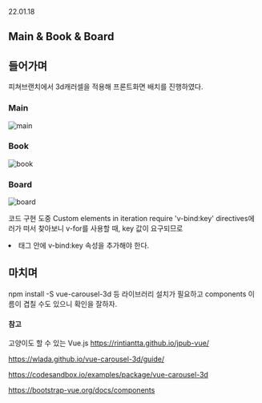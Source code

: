 22.01.18

## Main & Book & Board

## 들어가며

피쳐브랜치에서 3d캐러셀을 적용해 프론트화면 배치를 진행하였다. 



### Main

![main](C:\Users\multicampus\Desktop\C205\S06P12C205\문서\성당현\0118\main.png)



### Book

![book](C:\Users\multicampus\Desktop\C205\S06P12C205\문서\성당현\0118\book.png)



### Board

![board](C:\Users\multicampus\Desktop\C205\S06P12C205\문서\성당현\0118\board.png)



코드 구현 도중 Custom elements in iteration require 'v-bind:key' directives에러가 떠서 찾아보니 v-for를 사용할 때, key 값이 요구되므로 <li> 태그 안에 v-bind:key 속성을 추가해야 한다.



## 마치며

npm install -S vue-carousel-3d 등 라이브러리 설치가 필요하고 components 이름이 겹칠 수도 있으니 확인을 잘하자.



#### 참고

고양이도 할 수 있는 Vue.js https://rintiantta.github.io/jpub-vue/

https://wlada.github.io/vue-carousel-3d/guide/

https://codesandbox.io/examples/package/vue-carousel-3d

https://bootstrap-vue.org/docs/components

